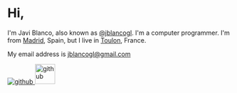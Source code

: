 # Hi,

I'm Javi Blanco, also known as [@jblancogl][twitter]. I'm a computer programmer. 
I'm from [Madrid][madrid], Spain, but I live in [Toulon][toulon], France.

My email address is [jblancogl@gmail.com][email]

<div className="flex">
  <a href="https://github.com/jblancogl" className="block mt-5">
    <img src="/images/GitHub-Mark-32px.png" title="github" />
  </a>
  <a href="https://gitlab.com/jblancogl" className="block mt-4 ml-2">
    <img src="/images/gitlab-icon-rgb.svg" title="github" width="45px" />
  </a>
</div>

[twitter]: https://twitter.com/jblancogl
[madrid]: https://en.wikipedia.org/wiki/Madrid
[toulon]: https://en.wikipedia.org/wiki/Toulon
[email]: mailto:jblancogl@gmail.com
[github]: https://github.com/jblancogl